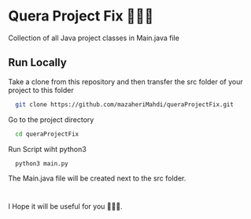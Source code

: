 
# Quera Project Fix 👨🏻‍🔧
Collection of all Java project classes in Main.java file



## Run Locally

Take a clone from this repository and then transfer the src folder of your project to this folder

```bash
  git clone https://github.com/mazaheriMahdi/queraProjectFix.git
```

Go to the project directory

```bash
  cd queraProjectFix
```
Run Script wiht python3 

```bash
  python3 main.py
```

The Main.java file will be created next to the src folder.
#
I Hope it will be useful for you 👨🏻‍🔧.

